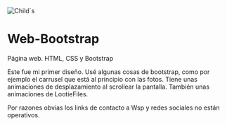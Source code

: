 ![Child´s](https://user-images.githubusercontent.com/97700576/188657059-0bb861d7-5063-4845-a496-168fefb59e13.png)


# Web-Bootstrap
Página web. HTML, CSS y Bootstrap

Este fue mi primer diseño. Usé algunas cosas de bootstrap, como por ejemplo el carrusel que está al principio con las fotos. Tiene unas animaciones de desplazamiento
al scrollear la pantalla. También unas animaciones de LootieFiles.

Por razones obvias los links de contacto a Wsp y redes sociales no están operativos.
